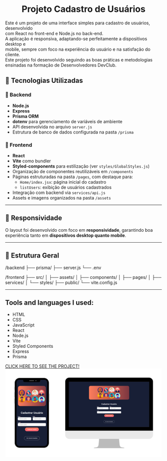 <h1 align="center">Projeto Cadastro de Usuários</h1>
<p>Este é um projeto de uma interface simples para cadastro de usuários, desenvolvido
<br>
com React no front-end e Node.js no back-end.
<br>
A aplicação é responsiva, adaptando-se perfeitamente a dispositivos desktop e
<br>
mobile, sempre com foco na experiência do usuário e na satisfação do cliente.
<br>
Este projeto foi desenvolvido seguindo as boas práticas e metodologias
<br>
ensinadas na formação de Desenvolvedores DevClub.
</p>

## 🚀 Tecnologias Utilizadas

### 🔧 Backend
- **Node.js**
- **Express**
- **Prisma ORM**
- **dotenv** para gerenciamento de variáveis de ambiente
- API desenvolvida no arquivo `server.js`
- Estrutura de banco de dados configurada na pasta `/prisma`

### 🎨 Frontend
- **React**
- **Vite** como bundler
- **Styled-components** para estilização (ver `styles/GlobalStyles.js`)
- Organização de componentes reutilizáveis em `/components`
- Páginas estruturadas na pasta `/pages`, com destaque para:
  - `Home/index.jsx`: página inicial do cadastro
  - `listUsers`: exibição de usuários cadastrados
- Integração com backend via `services/api.js`
- Assets e imagens organizados na pasta `/assets`

---

## 📱 Responsividade
O layout foi desenvolvido com foco em **responsividade**, garantindo boa experiência tanto em **dispositivos desktop quanto mobile**.

---

## 📁 Estrutura Geral

/backend
├── prisma/
├── server.js
└── .env

/frontend
├── src/
│ ├── assets/
│ ├── components/
│ ├── pages/
│ ├── services/
│ └── styles/
├── public/
└── vite.config.js

<hr>
<h2>Tools and languages ​​I used:</h2>
<ul>
  <li>HTML</li>
  <li>CSS</li>
  <li>JavaScript</li>
  <li>React</li>
  <li>Node.js</li>
  <li>Vite</li>
  <li>Styled Components</li>
  <li>Express</li>
  <li>Prisma</li>
</ul>
<a href="https://cadastro-usuarios-ivory.vercel.app/">CLICK HERE TO SEE THE PROJECT!</a>
<img src="https://raw.githubusercontent.com/crixsanti/cadastro-usuarios/refs/heads/main/cadastro-usuarios.png">
